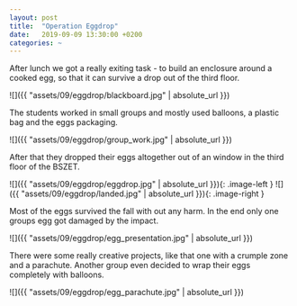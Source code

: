 ```yaml
---
layout: post
title:  "Operation Eggdrop"
date:   2019-09-09 13:30:00 +0200
categories: ~
---
```


After lunch we got a really exiting task - to build an enclosure around a cooked
egg, so that it can survive a drop out of the third floor.

![]({{ "assets/09/eggdrop/blackboard.jpg" | absolute_url }})

The students worked in small groups and mostly used balloons, a plastic bag and
the eggs packaging.

![]({{ "assets/09/eggdrop/group_work.jpg" | absolute_url }})

After that they dropped their eggs altogether out of an window in the third floor
of the BSZET.

![]({{ "assets/09/eggdrop/eggdrop.jpg" | absolute_url }}){: .image-left }
![]({{ "assets/09/eggdrop/landed.jpg" | absolute_url }}){: .image-right }

Most of the eggs survived the fall with out any harm. In the end only one groups
egg got damaged by the impact.


![]({{ "assets/09/eggdrop/egg_presentation.jpg" | absolute_url }})

There were some really creative projects, like that one with a crumple zone and
a parachute. Another group even decided to wrap their eggs completely with
balloons.

![]({{ "assets/09/eggdrop/egg_parachute.jpg" | absolute_url }})
